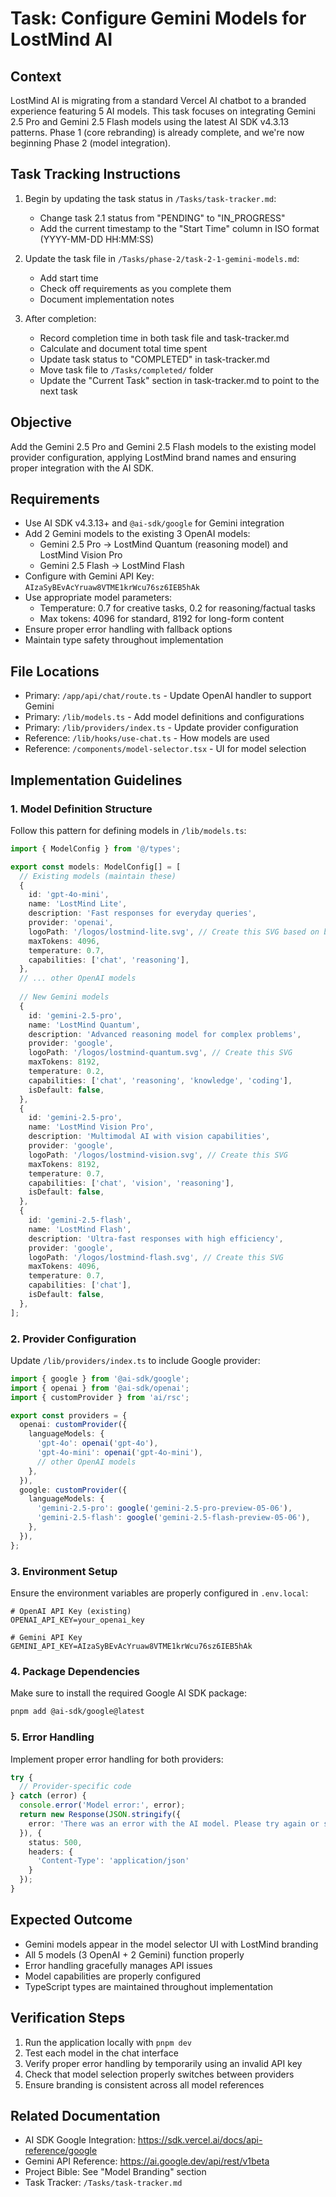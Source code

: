 # Task: Configure Gemini Models for LostMind AI

## Context
LostMind AI is migrating from a standard Vercel AI chatbot to a branded experience featuring 5 AI models. This task focuses on integrating Gemini 2.5 Pro and Gemini 2.5 Flash models using the latest AI SDK v4.3.13 patterns. Phase 1 (core rebranding) is already complete, and we're now beginning Phase 2 (model integration).

## Task Tracking Instructions
1. Begin by updating the task status in `/Tasks/task-tracker.md`:
   - Change task 2.1 status from "PENDING" to "IN_PROGRESS"
   - Add the current timestamp to the "Start Time" column in ISO format (YYYY-MM-DD HH:MM:SS)

2. Update the task file in `/Tasks/phase-2/task-2-1-gemini-models.md`:
   - Add start time
   - Check off requirements as you complete them
   - Document implementation notes

3. After completion:
   - Record completion time in both task file and task-tracker.md
   - Calculate and document total time spent
   - Update task status to "COMPLETED" in task-tracker.md
   - Move task file to `/Tasks/completed/` folder
   - Update the "Current Task" section in task-tracker.md to point to the next task

## Objective
Add the Gemini 2.5 Pro and Gemini 2.5 Flash models to the existing model provider configuration, applying LostMind brand names and ensuring proper integration with the AI SDK.

## Requirements
- Use AI SDK v4.3.13+ and `@ai-sdk/google` for Gemini integration
- Add 2 Gemini models to the existing 3 OpenAI models:
  - Gemini 2.5 Pro → LostMind Quantum (reasoning model) and LostMind Vision Pro
  - Gemini 2.5 Flash → LostMind Flash
- Configure with Gemini API Key: `AIzaSyBEvAcYruaw8VTME1krWcu76sz6IEB5hAk`
- Use appropriate model parameters:
  - Temperature: 0.7 for creative tasks, 0.2 for reasoning/factual tasks
  - Max tokens: 4096 for standard, 8192 for long-form content
- Ensure proper error handling with fallback options
- Maintain type safety throughout implementation

## File Locations
- Primary: `/app/api/chat/route.ts` - Update OpenAI handler to support Gemini
- Primary: `/lib/models.ts` - Add model definitions and configurations
- Primary: `/lib/providers/index.ts` - Update provider configuration
- Reference: `/lib/hooks/use-chat.ts` - How models are used
- Reference: `/components/model-selector.tsx` - UI for model selection

## Implementation Guidelines

### 1. Model Definition Structure
Follow this pattern for defining models in `/lib/models.ts`:

```typescript
import { ModelConfig } from '@/types';

export const models: ModelConfig[] = [
  // Existing models (maintain these)
  {
    id: 'gpt-4o-mini',
    name: 'LostMind Lite',
    description: 'Fast responses for everyday queries',
    provider: 'openai',
    logoPath: '/logos/lostmind-lite.svg', // Create this SVG based on branding
    maxTokens: 4096,
    temperature: 0.7,
    capabilities: ['chat', 'reasoning'],
  },
  // ... other OpenAI models
  
  // New Gemini models
  {
    id: 'gemini-2.5-pro',
    name: 'LostMind Quantum',
    description: 'Advanced reasoning model for complex problems',
    provider: 'google',
    logoPath: '/logos/lostmind-quantum.svg', // Create this SVG
    maxTokens: 8192,
    temperature: 0.2,
    capabilities: ['chat', 'reasoning', 'knowledge', 'coding'],
    isDefault: false,
  },
  {
    id: 'gemini-2.5-pro',
    name: 'LostMind Vision Pro',
    description: 'Multimodal AI with vision capabilities',
    provider: 'google',
    logoPath: '/logos/lostmind-vision.svg', // Create this SVG
    maxTokens: 8192,
    temperature: 0.7,
    capabilities: ['chat', 'vision', 'reasoning'],
    isDefault: false,
  },
  {
    id: 'gemini-2.5-flash',
    name: 'LostMind Flash',
    description: 'Ultra-fast responses with high efficiency',
    provider: 'google',
    logoPath: '/logos/lostmind-flash.svg', // Create this SVG
    maxTokens: 4096,
    temperature: 0.7,
    capabilities: ['chat'],
    isDefault: false,
  },
];
```

### 2. Provider Configuration
Update `/lib/providers/index.ts` to include Google provider:

```typescript
import { google } from '@ai-sdk/google';
import { openai } from '@ai-sdk/openai';
import { customProvider } from 'ai/rsc';

export const providers = {
  openai: customProvider({
    languageModels: {
      'gpt-4o': openai('gpt-4o'),
      'gpt-4o-mini': openai('gpt-4o-mini'),
      // other OpenAI models
    },
  }),
  google: customProvider({
    languageModels: {
      'gemini-2.5-pro': google('gemini-2.5-pro-preview-05-06'),
      'gemini-2.5-flash': google('gemini-2.5-flash-preview-05-06'),
    },
  }),
};
```

### 3. Environment Setup
Ensure the environment variables are properly configured in `.env.local`:

```
# OpenAI API Key (existing)
OPENAI_API_KEY=your_openai_key

# Gemini API Key
GEMINI_API_KEY=AIzaSyBEvAcYruaw8VTME1krWcu76sz6IEB5hAk
```

### 4. Package Dependencies
Make sure to install the required Google AI SDK package:

```bash
pnpm add @ai-sdk/google@latest
```

### 5. Error Handling
Implement proper error handling for both providers:

```typescript
try {
  // Provider-specific code
} catch (error) {
  console.error('Model error:', error);
  return new Response(JSON.stringify({
    error: 'There was an error with the AI model. Please try again or select a different model.'
  }), {
    status: 500,
    headers: {
      'Content-Type': 'application/json'
    }
  });
}
```

## Expected Outcome
- Gemini models appear in the model selector UI with LostMind branding
- All 5 models (3 OpenAI + 2 Gemini) function properly
- Error handling gracefully manages API issues
- Model capabilities are properly configured
- TypeScript types are maintained throughout implementation

## Verification Steps
1. Run the application locally with `pnpm dev`
2. Test each model in the chat interface
3. Verify proper error handling by temporarily using an invalid API key
4. Check that model selection properly switches between providers
5. Ensure branding is consistent across all model references

## Related Documentation
- AI SDK Google Integration: https://sdk.vercel.ai/docs/api-reference/google
- Gemini API Reference: https://ai.google.dev/api/rest/v1beta
- Project Bible: See "Model Branding" section
- Task Tracker: `/Tasks/task-tracker.md`